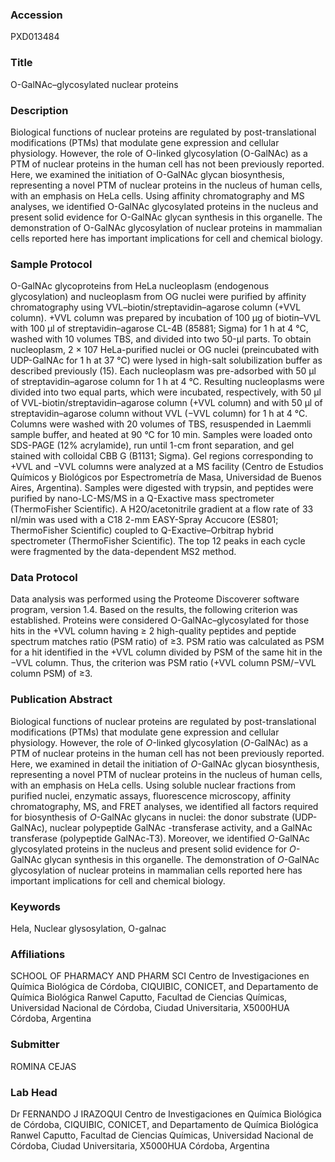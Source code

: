 ### Accession
PXD013484

### Title
O-GalNAc–glycosylated nuclear proteins

### Description
Biological functions of nuclear proteins are regulated by post-translational modifications (PTMs) that modulate gene expression and cellular physiology. However, the role of O-linked glycosylation (O-GalNAc) as a PTM of nuclear proteins in the human cell has not been previously reported. Here, we examined the initiation of O-GalNAc glycan biosynthesis, representing a novel PTM of nuclear proteins in the nucleus of human cells, with an emphasis on HeLa cells. Using affinity chromatography and MS analyses, we identified O-GalNAc glycosylated proteins in the nucleus and present solid evidence for O-GalNAc glycan synthesis in this organelle. The demonstration of O-GalNAc glycosylation of nuclear proteins in mammalian cells reported here has important implications for cell and chemical biology.

### Sample Protocol
O-GalNAc glycoproteins from HeLa nucleoplasm (endogenous glycosylation) and nucleoplasm from OG nuclei were purified by affinity chromatography using VVL–biotin/streptavidin–agarose column (+VVL column). +VVL column was prepared by incubation of 100 μg of biotin–VVL with 100 μl of streptavidin–agarose CL-4B (85881; Sigma) for 1 h at 4 °C, washed with 10 volumes TBS, and divided into two 50-μl parts. To obtain nucleoplasm, 2 × 107 HeLa-purified nuclei or OG nuclei (preincubated with UDP-GalNAc for 1 h at 37 °C) were lysed in high-salt solubilization buffer as described previously (15). Each nucleoplasm was pre-adsorbed with 50 μl of streptavidin–agarose column for 1 h at 4 °C. Resulting nucleoplasms were divided into two equal parts, which were incubated, respectively, with 50 μl of VVL-biotin/streptavidin–agarose column (+VVL column) and with 50 μl of streptavidin–agarose column without VVL (−VVL column) for 1 h at 4 °C. Columns were washed with 20 volumes of TBS, resuspended in Laemmli sample buffer, and heated at 90 °C for 10 min. Samples were loaded onto SDS-PAGE (12% acrylamide), run until 1-cm front separation, and gel stained with colloidal CBB G (B1131; Sigma). Gel regions corresponding to +VVL and −VVL columns were analyzed at a MS facility (Centro de Estudios Químicos y Biológicos por Espectrometría de Masa, Universidad de Buenos Aires, Argentina). Samples were digested with trypsin, and peptides were purified by nano-LC-MS/MS in a Q-Exactive mass spectrometer (ThermoFisher Scientific). A H2O/acetonitrile gradient at a flow rate of 33 nl/min was used with a C18 2-mm EASY-Spray Accucore (ES801; ThermoFisher Scientific) coupled to Q-Exactive–Orbitrap hybrid spectrometer (ThermoFisher Scientific). The top 12 peaks in each cycle were fragmented by the data-dependent MS2 method.

### Data Protocol
Data analysis was performed using the Proteome Discoverer software program, version 1.4. Based on the results, the following criterion was established. Proteins were considered O-GalNAc–glycosylated for those hits in the +VVL column having ≥ 2 high-quality peptides and peptide spectrum matches ratio (PSM ratio) of ≥3. PSM ratio was calculated as PSM for a hit identified in the +VVL column divided by PSM of the same hit in the −VVL column. Thus, the criterion was PSM ratio (+VVL column PSM/−VVL column PSM) of ≥3.

### Publication Abstract
Biological functions of nuclear proteins are regulated by post-translational modifications (PTMs) that modulate gene expression and cellular physiology. However, the role of <i>O-</i>linked glycosylation (<i>O</i>-GalNAc) as a PTM of nuclear proteins in the human cell has not been previously reported. Here, we examined in detail the initiation of <i>O-</i>GalNAc glycan biosynthesis, representing a novel PTM of nuclear proteins in the nucleus of human cells, with an emphasis on HeLa cells. Using soluble nuclear fractions from purified nuclei, enzymatic assays, fluorescence microscopy, affinity chromatography, MS, and FRET analyses, we identified all factors required for biosynthesis of <i>O-</i>GalNAc glycans in nuclei: the donor substrate (UDP-GalNAc), nuclear polypeptide GalNAc -transferase activity, and a GalNAc transferase (polypeptide GalNAc-T3). Moreover, we identified <i>O-</i>GalNAc glycosylated proteins in the nucleus and present solid evidence for <i>O-</i>GalNAc glycan synthesis in this organelle. The demonstration of <i>O-</i>GalNAc glycosylation of nuclear proteins in mammalian cells reported here has important implications for cell and chemical biology.

### Keywords
Hela, Nuclear glysosylation, O-galnac

### Affiliations
SCHOOL OF PHARMACY AND PHARM SCI
Centro de Investigaciones en Química Biológica de Córdoba, CIQUIBIC, CONICET, and Departamento de Química Biológica Ranwel Caputto, Facultad de Ciencias Químicas, Universidad Nacional de Córdoba, Ciudad Universitaria, X5000HUA Córdoba, Argentina

### Submitter
ROMINA CEJAS

### Lab Head
Dr FERNANDO J IRAZOQUI
Centro de Investigaciones en Química Biológica de Córdoba, CIQUIBIC, CONICET, and Departamento de Química Biológica Ranwel Caputto, Facultad de Ciencias Químicas, Universidad Nacional de Córdoba, Ciudad Universitaria, X5000HUA Córdoba, Argentina


